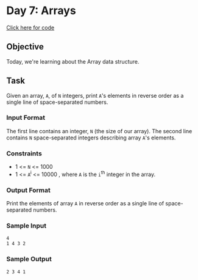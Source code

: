 # Day 7: Arrays

[Click here for code](./arrays.js)

## Objective

Today, we're learning about the Array data structure.

## Task

Given an array, `A`, of `N` integers, print `A`'s elements in reverse order as a single line of space-separated numbers.


### Input Format

The first line contains an integer, `N` (the size of our array).
The second line contains `N` space-separated integers describing array `A`'s elements.


### Constraints

- 1 <= `N` <= 1000
- 1 <= `A`<sup>i</sup> <= 10000 , where `A` is the `i`<sup>th</sup> integer in the array.


### Output Format

Print the elements of array `A` in reverse order as a single line of space-separated numbers.


### Sample Input
```
4
1 4 3 2
```

### Sample Output
```
2 3 4 1
```
